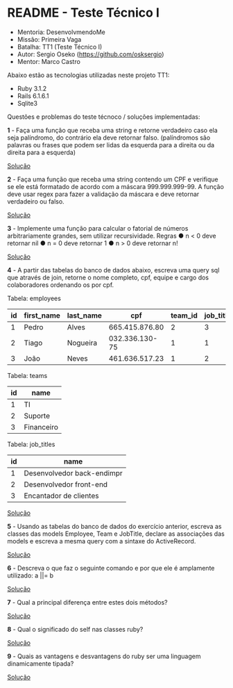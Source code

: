 # README - Teste Técnico I
- Mentoria: DesenvolvmendoMe
- Missão: Primeira Vaga
- Batalha: TT1 (Teste Técnico I)
- Autor: Sergio Oseko (https://github.com/osksergio)
- Mentor: Marco Castro

Abaixo estão as tecnologias utilizadas neste projeto TT1:

* Ruby 3.1.2
* Rails 6.1.6.1
* Sqlite3

Questões e problemas do teste técnoco / soluções implementadas:

**1** - Faça uma função que receba uma string e retorne verdadeiro caso ela seja palíndromo, do contrário ela deve retornar falso. (palíndromos são palavras ou frases que podem ser lidas da esquerda para a direita ou da direita para a esquerda)

[Solução]( )


**2** - Faça uma função que receba uma string contendo um CPF e verifique se ele está formatado de acordo com a máscara 999.999.999-99. A função deve usar regex para fazer a validação da máscara e deve retornar verdadeiro ou falso.

[Solução]( )


**3** - Implemente uma função para calcular o fatorial de números arbitrariamente grandes, sem utilizar recursividade.
Regras
● n < 0 deve retornar nil
● n = 0 deve retornar 1
● n > 0 deve retornar n!

[Solução](http://www.google.com.br)


**4** - A partir das tabelas do banco de dados abaixo, escreva uma query sql que através de join, retorne o nome completo, cpf, equipe e cargo dos colaboradores ordenando os por cpf.

Tabela: employees

| id | first_name | last_name | cpf | team_id | job_title_id |
|---|---|---|---|---|--|
| 1 | Pedro | Alves | 665.415.876.80 | 2 | 3 |
| 2 | Tiago | Nogueira | 032.336.130-75 | 1 | 1 |
| 3 | João | Neves | 461.636.517.23 | 1 | 2 |


Tabela: teams

| id | name |
|---|---|
| 1 | TI |
| 2 | Suporte |
| 3 | Financeiro |

Tabela: job_titles

| id | name |
|---|---|
| 1 | Desenvolvedor back-endimpr |
| 2 | Desenvolvedor front-end |
| 3 | Encantador de clientes |

[Solução]( )

**5** - Usando as tabelas do banco de dados do exercício anterior, escreva as classes das models Employee, Team e JobTitle, declare as associações das models e escreva a mesma query com a sintaxe do ActiveRecord.

[Solução]( )


**6** - Descreva o que faz o seguinte comando e por que ele é amplamente utilizado: a ||= b

[Solução]( )


**7** - Qual a principal diferença entre estes dois métodos?

[Solução]( )


**8** - Qual o significado do self nas classes ruby?

[Solução]( )


**9** -  Quais as vantagens e desvantagens do ruby ser uma linguagem dinamicamente tipada?

[Solução]( )
